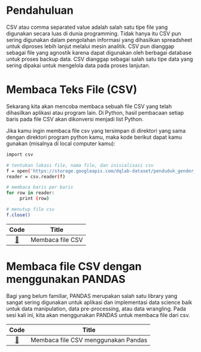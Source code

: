 # Pendahuluan
CSV atau comma separated value adalah salah satu tipe file yang digunakan secara luas di dunia programming. Tidak hanya itu CSV pun sering digunakan dalam pengolahan informasi yang dihasilkan spreadsheet untuk diproses lebih lanjut melalui mesin analitik. CSV pun dianggap sebagai file yang agnostik karena dapat digunakan oleh berbagai database untuk proses backup data. CSV dianggap sebagai salah satu tipe data yang sering dipakai untuk mengelola data pada proses lanjutan.

# Membaca Teks File (CSV)

Sekarang kita akan mencoba membaca sebuah file CSV yang telah dihasilkan aplikasi atau program lain. Di Python, hasil pembacaan setiap baris pada file CSV akan dikonversi menjadi list Python.

Jika kamu ingin membaca file csv yang tersimpan di direktori yang sama dengan direktori program python kamu, maka kode berikut dapat kamu gunakan (misalnya di local computer kamu): 

```bash
import csv

# tentukan lokasi file, nama file, dan inisialisasi csv
f = open('https://storage.googleapis.com/dqlab-dataset/penduduk_gender_head.csv', 'r')
reader = csv.reader(f)

# membaca baris per baris
for row in reader:
     print (row)

# menutup file csv
f.close()
```

|Code 	|               Title              	|
|:----:	|:--------------------------------:	|
| [📜](https://github.com/bayubagusbagaswara/dqlab-data-engineer/blob/master/1-Python-Fundamental-for-Data-Science/7-Membaca-dari-File/ReadCsv.py) | Membaca file CSV |

# Membaca file CSV dengan menggunakan PANDAS

Bagi yang belum familiar, PANDAS merupakan salah satu library yang sangat sering digunakan untuk aplikasi dan implementasi data science baik untuk data manipulation, data pre-processing, atau data wrangling. Pada sesi kali ini, kita akan menggunakan PANDAS untuk membaca file dari csv.

|Code 	|               Title              	|
|:----:	|:--------------------------------:	|
| [📜](https://github.com/bayubagusbagaswara/dqlab-data-engineer/blob/master/1-Python-Fundamental-for-Data-Science/7-Membaca-dari-File/ReadCsvWithPandas.py) | Membaca file CSV menggunakan Pandas |
